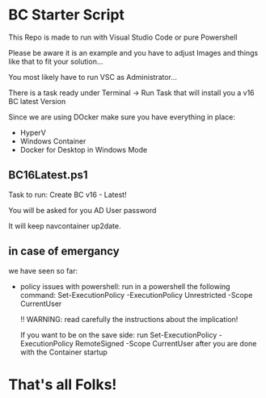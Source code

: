 # BC Starter Script
This Repo is made to run with Visual Studio Code or pure Powershell

Please be aware it is an example and you have to adjust Images and things like that to fit your solution...

You most likely have to run VSC as Administrator...

There is a task ready under Terminal -> Run Task that will install you a v16 BC latest Version

Since we are using DOcker make sure you have everything in place:
- HyperV
- Windows Container
- Docker for Desktop in Windows Mode

## BC16Latest.ps1
Task to run: Create BC v16 - Latest!

You will be asked for you AD User password

It will keep navcontainer up2date.

## in case of emergancy 
we have seen so far:
- policy issues with powershell: run in a powershell the following command:
    Set-ExecutionPolicy -ExecutionPolicy Unrestricted -Scope CurrentUser
  
  !! WARNING: read carefully the instructions about the implication!
  
  If you want to be on the save side: run Set-ExecutionPolicy -ExecutionPolicy RemoteSigned -Scope CurrentUser
  after you are done with the Container startup

# That's all Folks!
